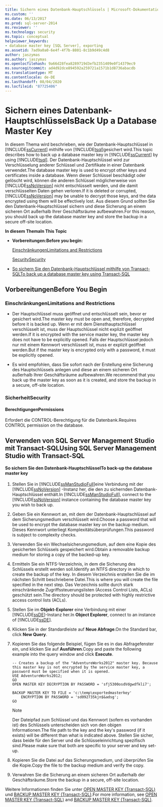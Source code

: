 ```yaml
---
title: Sichern eines Datenbank-Hauptschlüssels | Microsoft-Dokumentation
ms.custom: ''
ms.date: 06/13/2017
ms.prod: sql-server-2014
ms.reviewer: ''
ms.technology: security
ms.topic: conceptual
helpviewer_keywords:
- database master key [SQL Server], exporting
ms.assetid: 7ad9a0a0-6e4f-4f7b-8801-8c1b9d49c4d8
author: jaszymas
ms.author: jaszymas
ms.openlocfilehash: 9a66d28fea8289719d3efb2351409e0f14379ec9
ms.sourcegitcommit: ad4d92dce894592a259721a1571b1d8736abacdb
ms.translationtype: MT
ms.contentlocale: de-DE
ms.lasthandoff: 08/04/2020
ms.locfileid: "87725406"
---
```

# <a name="back-up-a-database-master-key"></a><span data-ttu-id="0a9cd-102">Sichern eines Datenbank-Hauptschlüssels</span><span class="sxs-lookup"><span data-stu-id="0a9cd-102">Back Up a Database Master Key</span></span>
  <span data-ttu-id="0a9cd-103">In diesem Thema wird beschrieben, wie der Datenbank-Hauptschlüssel in [!INCLUDE[ssCurrent](../../../includes/sscurrent-md.md)] mithilfe von [!INCLUDE[tsql](../../../includes/tsql-md.md)]gesichert wird.</span><span class="sxs-lookup"><span data-stu-id="0a9cd-103">This topic describes how to back up a database master key in [!INCLUDE[ssCurrent](../../../includes/sscurrent-md.md)] by using [!INCLUDE[tsql](../../../includes/tsql-md.md)].</span></span> <span data-ttu-id="0a9cd-104">Der Datenbank-Hauptschlüssel wird zur Verschlüsselung anderer Schlüssel und Zertifikate in einer Datenbank verwendet.</span><span class="sxs-lookup"><span data-stu-id="0a9cd-104">The database master key is used to encrypt other keys and certificates inside a database.</span></span> <span data-ttu-id="0a9cd-105">Wenn dieser Schlüssel beschädigt oder gelöscht wird, können die anderen Schlüssel möglicherweise von [!INCLUDE[ssNoVersion](../../../includes/ssnoversion-md.md)] nicht entschlüsselt werden, und die damit verschlüsselten Daten gehen verloren.</span><span class="sxs-lookup"><span data-stu-id="0a9cd-105">If it is deleted or corrupted, [!INCLUDE[ssNoVersion](../../../includes/ssnoversion-md.md)] may be unable to decrypt those keys, and the data encrypted using them will be effectively lost.</span></span> <span data-ttu-id="0a9cd-106">Aus diesem Grund sollten Sie den Datenbank-Hauptschlüssel sichern und diese Sicherung an einem sicheren Ort außerhalb Ihrer Geschäftsräume aufbewahren.</span><span class="sxs-lookup"><span data-stu-id="0a9cd-106">For this reason, you should back up the database master key and store the backup in a secure off-site location.</span></span>  
  
 <span data-ttu-id="0a9cd-107">**In diesem Thema**</span><span class="sxs-lookup"><span data-stu-id="0a9cd-107">**In This Topic**</span></span>  
  
-   <span data-ttu-id="0a9cd-108">**Vorbereitungen:**</span><span class="sxs-lookup"><span data-stu-id="0a9cd-108">**Before you begin:**</span></span>  
  
     [<span data-ttu-id="0a9cd-109">Einschränkungen</span><span class="sxs-lookup"><span data-stu-id="0a9cd-109">Limitations and Restrictions</span></span>](#Restrictions)  
  
     [<span data-ttu-id="0a9cd-110">Security</span><span class="sxs-lookup"><span data-stu-id="0a9cd-110">Security</span></span>](#Security)  
  
-   [<span data-ttu-id="0a9cd-111">So sichern Sie den Datenbank-Hauptschlüssel mithilfe von Transact-SQL</span><span class="sxs-lookup"><span data-stu-id="0a9cd-111">To back up a database master key using Transact-SQL</span></span>](#Procedure)  
  
##  <a name="before-you-begin"></a><a name="BeforeYouBegin"></a> <span data-ttu-id="0a9cd-112">Vorbereitungen</span><span class="sxs-lookup"><span data-stu-id="0a9cd-112">Before You Begin</span></span>  
  
###  <a name="limitations-and-restrictions"></a><a name="Restrictions"></a> <span data-ttu-id="0a9cd-113">Einschränkungen</span><span class="sxs-lookup"><span data-stu-id="0a9cd-113">Limitations and Restrictions</span></span>  
  
-   <span data-ttu-id="0a9cd-114">Der Hauptschlüssel muss geöffnet und entschlüsselt sein, bevor er gesichert wird.</span><span class="sxs-lookup"><span data-stu-id="0a9cd-114">The master key must be open and, therefore, decrypted before it is backed up.</span></span> <span data-ttu-id="0a9cd-115">Wenn er mit dem Diensthauptschlüssel verschlüsselt ist, muss der Hauptschlüssel nicht explizit geöffnet werden.</span><span class="sxs-lookup"><span data-stu-id="0a9cd-115">If it is encrypted with the service master key, the master key does not have to be explicitly opened.</span></span> <span data-ttu-id="0a9cd-116">Falls der Hauptschlüssel jedoch nur mit einem Kennwort verschlüsselt ist, muss er explizit geöffnet werden.</span><span class="sxs-lookup"><span data-stu-id="0a9cd-116">But if the master key is encrypted only with a password, it must be explicitly opened.</span></span>  
  
-   <span data-ttu-id="0a9cd-117">Es wird empfohlen, dass Sie sofort nach der Erstellung eine Sicherung des Hauptschlüssels anlegen und diese an einem sicheren Ort außerhalb Ihrer Geschäftsräume aufbewahren.</span><span class="sxs-lookup"><span data-stu-id="0a9cd-117">We recommend that you back up the master key as soon as it is created, and store the backup in a secure, off-site location.</span></span>  
  
###  <a name="security"></a><a name="Security"></a> <span data-ttu-id="0a9cd-118">Sicherheit</span><span class="sxs-lookup"><span data-stu-id="0a9cd-118">Security</span></span>  
  
####  <a name="permissions"></a><a name="Permissions"></a> <span data-ttu-id="0a9cd-119">Berechtigungen</span><span class="sxs-lookup"><span data-stu-id="0a9cd-119">Permissions</span></span>  
 <span data-ttu-id="0a9cd-120">Erfordert die CONTROL-Berechtigung für die Datenbank.</span><span class="sxs-lookup"><span data-stu-id="0a9cd-120">Requires CONTROL permission on the database.</span></span>  
  
##  <a name="using-sql-server-management-studio-with-transact-sql"></a><a name="Procedure"></a><span data-ttu-id="0a9cd-121">Verwenden von SQL Server Management Studio mit Transact-SQL</span><span class="sxs-lookup"><span data-stu-id="0a9cd-121">Using SQL Server Management Studio with Transact-SQL</span></span>  
  
#### <a name="to-back-up-the-database-master-key"></a><span data-ttu-id="0a9cd-122">So sichern Sie den Datenbank-Hauptschlüssel</span><span class="sxs-lookup"><span data-stu-id="0a9cd-122">To back-up the database master key</span></span>  
  
1.  <span data-ttu-id="0a9cd-123">Stellen Sie in [!INCLUDE[ssManStudioFull](../../../includes/ssmanstudiofull-md.md)]eine Verbindung mit der [!INCLUDE[ssNoVersion](../../../includes/ssnoversion-md.md)] -Instanz her, die den zu sichernden Datenbank-Hauptschlüssel enthält.</span><span class="sxs-lookup"><span data-stu-id="0a9cd-123">In [!INCLUDE[ssManStudioFull](../../../includes/ssmanstudiofull-md.md)], connect to the [!INCLUDE[ssNoVersion](../../../includes/ssnoversion-md.md)] instance containing the database master key you wish to back up.</span></span>  
  
2.  <span data-ttu-id="0a9cd-124">Geben Sie ein Kennwort an, mit dem der Datenbank-Hauptschlüssel auf dem Sicherungsmedium verschlüsselt wird.</span><span class="sxs-lookup"><span data-stu-id="0a9cd-124">Choose a password that will be used to encrypt the database master key on the backup medium.</span></span> <span data-ttu-id="0a9cd-125">Dieses Kennwort unterliegt Komplexitätsüberprüfungen.</span><span class="sxs-lookup"><span data-stu-id="0a9cd-125">This password is subject to complexity checks.</span></span>  
  
3.  <span data-ttu-id="0a9cd-126">Verwenden Sie ein Wechselsicherungsmedium, auf dem eine Kopie des gesicherten Schlüssels gespeichert wird.</span><span class="sxs-lookup"><span data-stu-id="0a9cd-126">Obtain a removable backup medium for storing a copy of the backed-up key.</span></span>  
  
4.  <span data-ttu-id="0a9cd-127">Ermitteln Sie ein NTFS-Verzeichnis, in dem die Sicherung des Schlüssels erstellt werden soll.</span><span class="sxs-lookup"><span data-stu-id="0a9cd-127">Identify an NTFS directory in which to create the backup of the key.</span></span> <span data-ttu-id="0a9cd-128">In diesem Verzeichnis erstellen Sie die im nächsten Schritt beschriebene Datei.</span><span class="sxs-lookup"><span data-stu-id="0a9cd-128">This is where you will create the file specified in the next step.</span></span> <span data-ttu-id="0a9cd-129">Das Verzeichnis sollte durch stark einschränkende Zugriffssteuerungslisten (Access Control Lists, ACLs) geschützt sein.</span><span class="sxs-lookup"><span data-stu-id="0a9cd-129">The directory should be protected with highly restrictive access control lists (ACLs).</span></span>  
  
5.  <span data-ttu-id="0a9cd-130">Stellen Sie im **Objekt-Explorer** eine Verbindung mit einer [!INCLUDE[ssDE](../../../includes/ssde-md.md)]-Instanz her.</span><span class="sxs-lookup"><span data-stu-id="0a9cd-130">In **Object Explorer**, connect to an instance of [!INCLUDE[ssDE](../../../includes/ssde-md.md)].</span></span>  
  
6.  <span data-ttu-id="0a9cd-131">Klicken Sie in der Standardleiste auf **Neue Abfrage**.</span><span class="sxs-lookup"><span data-stu-id="0a9cd-131">On the Standard bar, click **New Query**.</span></span>  
  
7.  <span data-ttu-id="0a9cd-132">Kopieren Sie das folgende Beispiel, fügen Sie es in das Abfragefenster ein, und klicken Sie auf **Ausführen**.</span><span class="sxs-lookup"><span data-stu-id="0a9cd-132">Copy and paste the following example into the query window and click **Execute**.</span></span>  
  
    ```  
    -- Creates a backup of the "AdventureWorks2012" master key. Because this master key is not encrypted by the service master key, a password must be specified when it is opened.  
    USE AdventureWorks2012;   
    GO  
    OPEN MASTER KEY DECRYPTION BY PASSWORD = 'sfj5300osdVdgwdfkli7';   
  
    BACKUP MASTER KEY TO FILE = 'c:\temp\exportedmasterkey'   
        ENCRYPTION BY PASSWORD = 'sd092735kjn$&adsg';   
    GO  
    ```  
  
    > [!NOTE]  
    >  <span data-ttu-id="0a9cd-133">Der Dateipfad zum Schlüssel und das Kennwort (sofern es vorhanden ist) des Schlüssels unterscheiden sich von den obigen Informationen.</span><span class="sxs-lookup"><span data-stu-id="0a9cd-133">The file path to the key and the key's password (if it exists) will be different than what is indicated above.</span></span> <span data-ttu-id="0a9cd-134">Stellen Sie sicher, dass beide für den Server und die Schlüsseleinrichtung spezifisch sind.</span><span class="sxs-lookup"><span data-stu-id="0a9cd-134">Please make sure that both are specific to your server and key set-up.</span></span>  
  
8.  <span data-ttu-id="0a9cd-135">Kopieren Sie die Datei auf das Sicherungsmedium, und überprüfen Sie die Kopie.</span><span class="sxs-lookup"><span data-stu-id="0a9cd-135">Copy the file to the backup medium and verify the copy.</span></span>  
  
9. <span data-ttu-id="0a9cd-136">Verwahren Sie die Sicherung an einem sicheren Ort außerhalb der Geschäftsräume.</span><span class="sxs-lookup"><span data-stu-id="0a9cd-136">Store the backup in a secure, off-site location.</span></span>  
  
 <span data-ttu-id="0a9cd-137">Weitere Informationen finden Sie unter [OPEN MASTER KEY &#40;Transact-SQL&#41;](/sql/t-sql/statements/open-master-key-transact-sql) und [BACKUP MASTER KEY &#40;Transact-SQL&#41;](/sql/t-sql/statements/backup-master-key-transact-sql).</span><span class="sxs-lookup"><span data-stu-id="0a9cd-137">For more information, see [OPEN MASTER KEY &#40;Transact-SQL&#41;](/sql/t-sql/statements/open-master-key-transact-sql) and [BACKUP MASTER KEY &#40;Transact-SQL&#41;](/sql/t-sql/statements/backup-master-key-transact-sql).</span></span>  
  
  
